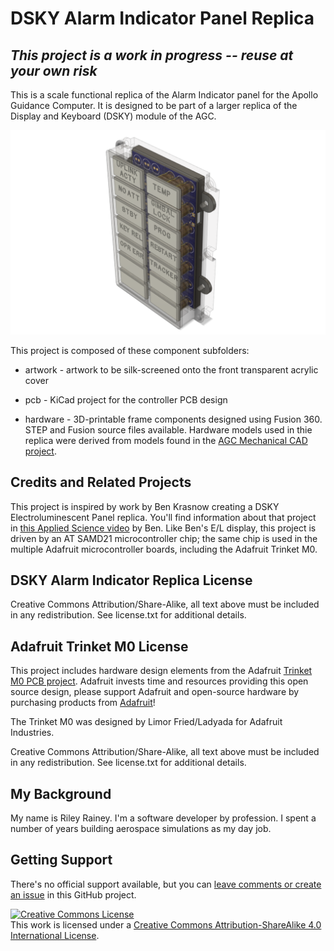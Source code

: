# DSKY Alarm Indicator Panel Replica

## *This project is a work in progress -- reuse at your own risk*

This is a scale functional replica of the Alarm Indicator panel for the Apollo Guidance Computer. It is
designed to be part of a larger replica of the Display and Keyboard (DSKY) module of the AGC.

![See through view](images/see-thru-01.PNG)

This project is composed of these component subfolders:

* artwork - artwork to be silk-screened onto the front transparent acrylic cover

* pcb - KiCad project for the controller PCB design

* hardware - 3D-printable frame components designed using Fusion 360. STEP and Fusion source files available. Hardware models used in thie replica were derived from models found in the [AGC Mechanical CAD project](https://github.com/rrainey/agc-mechanical-cad).

## Credits and Related Projects

This project is inspired by work by Ben Krasnow creating a DSKY Electroluminescent Panel replica. You'll
find information about that project in [this Applied Science video](https://www.youtube.com/watch?v=Z2o_Sp2-aBo) by Ben. Like Ben's E/L display, this project is driven by an AT SAMD21 microcontroller chip; the same chip is used in the multiple Adafruit microcontroller boards, including the Adafruit Trinket M0.

## DSKY Alarm Indicator Replica License

Creative Commons Attribution/Share-Alike, all text above must be included in any redistribution. See license.txt for additional details.

## Adafruit Trinket M0 License

This project includes hardware design elements from the Adafruit [Trinket M0 PCB project](https://github.com/adafruit/Adafruit-Trinket-M0-PCB). Adafruit invests time and resources providing this open source design, please support Adafruit and open-source hardware by purchasing products from [Adafruit](https://www.adafruit.com)!

The Trinket M0 was designed by Limor Fried/Ladyada for Adafruit Industries.

Creative Commons Attribution/Share-Alike, all text above must be included in any redistribution. See license.txt for additional details.

## My Background

My name is Riley Rainey. I'm a software developer by profession. I spent a number of years building aerospace simulations as my day job.

## Getting Support

There's no official support available, but you can [leave comments or create an issue](https://github.com/rrainey/DSKY-alarm-panel-replica/issues) in this GitHub project.


[![Creative Commons License](https://i.creativecommons.org/l/by-sa/4.0/88x31.png)](http://creativecommons.org/licenses/by-sa/4.0/)  
This work is licensed under a [Creative Commons Attribution-ShareAlike 4.0 International License](http://creativecommons.org/licenses/by-sa/4.0/).
